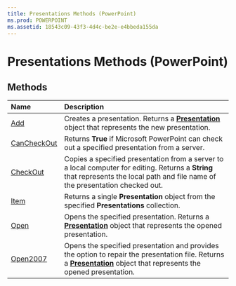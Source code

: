 ```yaml
---
title: Presentations Methods (PowerPoint)
ms.prod: POWERPOINT
ms.assetid: 18543c09-43f3-4d4c-be2e-e4bbeda155da
---
```



# Presentations Methods (PowerPoint)

## Methods



|**Name**|**Description**|
|:-----|:-----|
|[Add](presentations-add-method-powerpoint.md)|Creates a presentation. Returns a  **[Presentation](presentation-object-powerpoint.md)** object that represents the new presentation.|
|[CanCheckOut](presentations-cancheckout-method-powerpoint.md)|Returns  **True** if Microsoft PowerPoint can check out a specified presentation from a server.|
|[CheckOut](presentations-checkout-method-powerpoint.md)|Copies a specified presentation from a server to a local computer for editing. Returns a  **String** that represents the local path and file name of the presentation checked out.|
|[Item](presentations-item-method-powerpoint.md)|Returns a single  **Presentation** object from the specified **Presentations** collection.|
|[Open](presentations-open-method-powerpoint.md)|Opens the specified presentation. Returns a  **[Presentation](presentation-object-powerpoint.md)** object that represents the opened presentation.|
|[Open2007](presentations-open2007-method-powerpoint.md)|Opens the specified presentation and provides the option to repair the presentation file. Returns a  **[Presentation](presentation-object-powerpoint.md)** object that represents the opened presentation.|

